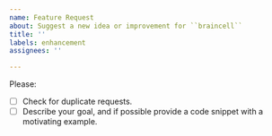 ```yaml
---
name: Feature Request
about: Suggest a new idea or improvement for ``braincell``
title: ''
labels: enhancement
assignees: ''

---
```


Please:

- [ ] Check for duplicate requests.
- [ ] Describe your goal, and if possible provide a code snippet with a motivating example.
